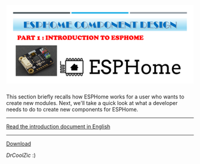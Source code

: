 # ![image](./images/title1.png)

This section briefly recalls how ESPHome works for a user who wants to create new modules.
Next, we'll take a quick look at what a developer needs to do to create new components for ESPHome.
___
[Read the introduction document in English](/Part1-introduction/part1-introduction-US.md)
___
<a href="https://github.com/DrCoolzic/ESPHomeCompDev/blob/main/Part1-introduction/part1-introduction-FR.pdf" title="Download" download>Download</a>

*DrCoolZic* :)
